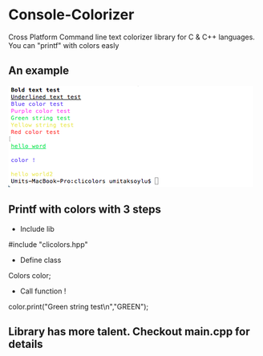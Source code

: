 # Console-Colorizer
Cross Platform Command line text colorizer library for C &amp; C++ languages. You can "printf" with colors easly 

## An example 
![alt text](https://github.com/Aksoylu/Console-Colorizer/blob/master/exampleimage.png)

## Printf with colors with 3 steps

* Include lib

 #include "clicolors.hpp"

* Define class
 
 Colors color;

* Call function !

color.print("Green string test\n","GREEN");

## Library has more talent. Checkout main.cpp for details
